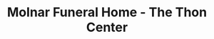 ---
title: "Molnar Funeral Home - The Thon Center"
url: /wyandotte/molnar-funeral-home-the-thon-center/
shop: Bestattungen
---
